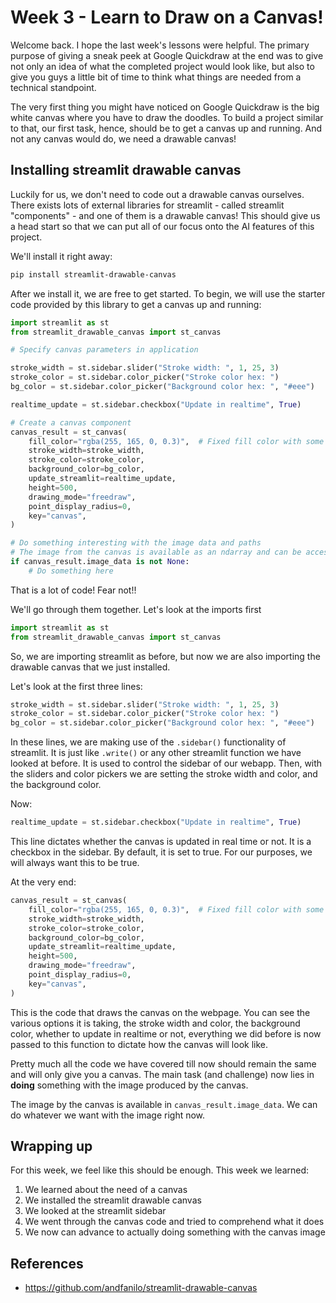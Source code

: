 # Week 3 - Learn to Draw on a Canvas!

Welcome back. I hope the last week's lessons were helpful. The primary purpose of giving a sneak peek at Google Quickdraw at the end was to give not only an idea of what the completed project would look like, but also to give you guys a little bit of time to think what things are needed from a technical standpoint.

The very first thing you might have noticed on Google Quickdraw is the big white canvas where you have to draw the doodles. To build a project similar to that, our first task, hence, should be to get a canvas up and running. And not any canvas would do, we need a drawable canvas!

## Installing streamlit drawable canvas

Luckily for us, we don't need to code out a drawable canvas ourselves. There exists lots of external libraries for streamlit - called streamlit "components" - and one of them is a drawable canvas! This should give us a head start so that we can put all of our focus onto the AI features of this project.

We'll install it right away:

```bash
pip install streamlit-drawable-canvas
```

After we install it, we are free to get started. To begin, we will use the starter code provided by this library to get a canvas up and running:

```python
import streamlit as st
from streamlit_drawable_canvas import st_canvas

# Specify canvas parameters in application

stroke_width = st.sidebar.slider("Stroke width: ", 1, 25, 3)
stroke_color = st.sidebar.color_picker("Stroke color hex: ")
bg_color = st.sidebar.color_picker("Background color hex: ", "#eee")

realtime_update = st.sidebar.checkbox("Update in realtime", True)

# Create a canvas component
canvas_result = st_canvas(
    fill_color="rgba(255, 165, 0, 0.3)",  # Fixed fill color with some opacity
    stroke_width=stroke_width,
    stroke_color=stroke_color,
    background_color=bg_color,
    update_streamlit=realtime_update,
    height=500,
    drawing_mode="freedraw",
    point_display_radius=0,
    key="canvas",
)

# Do something interesting with the image data and paths
# The image from the canvas is available as an ndarray and can be accessed via "canvas_result.image_data"
if canvas_result.image_data is not None:
    # Do something here
```

That is a lot of code! Fear not!!

We'll go through them together. Let's look at the imports first

```python
import streamlit as st
from streamlit_drawable_canvas import st_canvas
```

So, we are importing streamlit as before, but now we are also importing the drawable canvas that we just installed.

Let's look at the first three lines:

```python
stroke_width = st.sidebar.slider("Stroke width: ", 1, 25, 3)
stroke_color = st.sidebar.color_picker("Stroke color hex: ")
bg_color = st.sidebar.color_picker("Background color hex: ", "#eee")
```

In these lines, we are making use of the `.sidebar()` functionality of streamlit. It is just like `.write()` or any other streamlit function we have looked at before. It is used to control the sidebar of our webapp. Then, with the sliders and color pickers we are setting the stroke width and color, and the background color.

Now:

```python
realtime_update = st.sidebar.checkbox("Update in realtime", True)
```

This line dictates whether the canvas is updated in real time or not. It is a checkbox in the sidebar. By default, it is set to true. For our purposes, we will always want this to be true.

At the very end:

```python
canvas_result = st_canvas(
    fill_color="rgba(255, 165, 0, 0.3)",  # Fixed fill color with some opacity
    stroke_width=stroke_width,
    stroke_color=stroke_color,
    background_color=bg_color,
    update_streamlit=realtime_update,
    height=500,
    drawing_mode="freedraw",
    point_display_radius=0,
    key="canvas",
)
```

This is the code that draws the canvas on the webpage. You can see the various options it is taking, the stroke width and color, the background color, whether to update in realtime or not, everything we did before is now passed to this function to dictate how the canvas will look like.

Pretty much all the code we have covered till now should remain the same and will only give you a canvas. The main task (and challenge) now lies in **doing** something with the image produced by the canvas.

The image by the canvas is available in `canvas_result.image_data`. We can do whatever we want with the image right now.

## Wrapping up

For this week, we feel like this should be enough. This week we learned:

1) We learned about the need of a canvas
2) We installed the streamlit drawable canvas
3) We looked at the streamlit sidebar
4) We went through the canvas code and tried to comprehend what it does
5) We now can advance to actually doing something with the canvas image

## References

- https://github.com/andfanilo/streamlit-drawable-canvas
